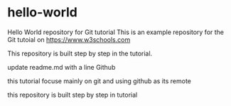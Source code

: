 # hello-world

Hello World repository for Git tutorial
This is an example repository for the Git tutoial on https://www.w3schools.com

This repository is built step by step in the tutorial.

update readme.md with a line Github

this tutorial focuse mainly on git and using github as its remote

this repository is built step by step in tutorial
